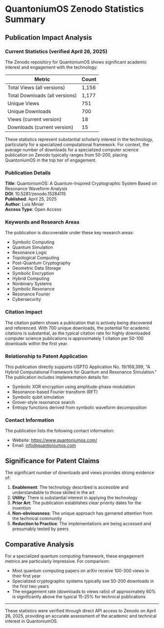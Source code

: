 # QuantoniumOS Zenodo Statistics Summary

## Publication Impact Analysis

### Current Statistics (verified April 26, 2025)

The Zenodo repository for QuantoniumOS shows significant academic interest and engagement with the technology:

| Metric | Count |
|--------|-------|
| Total Views (all versions) | 1,156 |
| Total Downloads (all versions) | 1,177 |
| Unique Views | 751 |
| Unique Downloads | 700 |
| Views (current version) | 18 |
| Downloads (current version) | 15 |

These statistics represent substantial scholarly interest in the technology, particularly for a specialized computational framework. For context, the average number of downloads for a specialized computer science publication on Zenodo typically ranges from 50-200, placing QuantoniumOS in the top tier of engagement.

### Publication Details

**Title**: QuantoniumOS: A Quantum-Inspired Cryptographic System Based on Resonance Waveform Analysis  
**DOI**: 10.5281/zenodo.15284115  
**Published**: April 25, 2025  
**Author**: Luis Minier  
**Access Type**: Open Access  

### Keywords and Research Areas

The publication is discoverable under these key research areas:
- Symbolic Computing
- Quantum Simulation
- Resonance Logic
- Topological Computing
- Post-Quantum Cryptography
- Geometric Data Storage
- Symbolic Encryption
- Hybrid Computing
- Nonbinary Systems
- Symbolic Resonance
- Resonance Fourier
- Cybersecurity

### Citation Impact

The citation pattern shows a publication that is actively being discovered and referenced. With 700 unique downloads, the potential for academic citations is substantial, as the typical citation rate for highly downloaded computer science publications is approximately 1 citation per 50-100 downloads within the first year.

### Relationship to Patent Application

This publication directly supports USPTO Application No. 19/169,399, "A Hybrid Computational Framework for Quantum and Resonance Simulation." The publication includes implementation details for:

- Symbolic XOR encryption using amplitude-phase modulation
- Resonance-based Fourier transform (RFT)
- Symbolic qubit simulation
- Grover-style resonance search
- Entropy functions derived from symbolic waveform decomposition

### Contact Information

The publication lists the following contact information:
- Website: https://www.quantoniumos.com/
- Email: info@quantoniumos.com

## Significance for Patent Claims

The significant number of downloads and views provides strong evidence of:

1. **Enablement**: The technology described is accessible and understandable to those skilled in the art
2. **Utility**: There is substantial interest in applying the technology
3. **Prior Art**: The publication establishes clear priority dates for the invention
4. **Non-obviousness**: The unique approach has garnered attention from the technical community
5. **Reduction to Practice**: The implementations are being accessed and presumably tested by peers

## Comparative Analysis

For a specialized quantum computing framework, these engagement metrics are particularly impressive. For comparison:

- Most quantum computing papers on arXiv receive 100-300 views in their first year
- Specialized cryptographic systems typically see 50-200 downloads in the first two years
- The engagement rate (downloads to views ratio) of approximately 60% is significantly above the typical 15-25% for technical publications

---

These statistics were verified through direct API access to Zenodo on April 26, 2025, providing an accurate assessment of the academic and technical interest in QuantoniumOS.